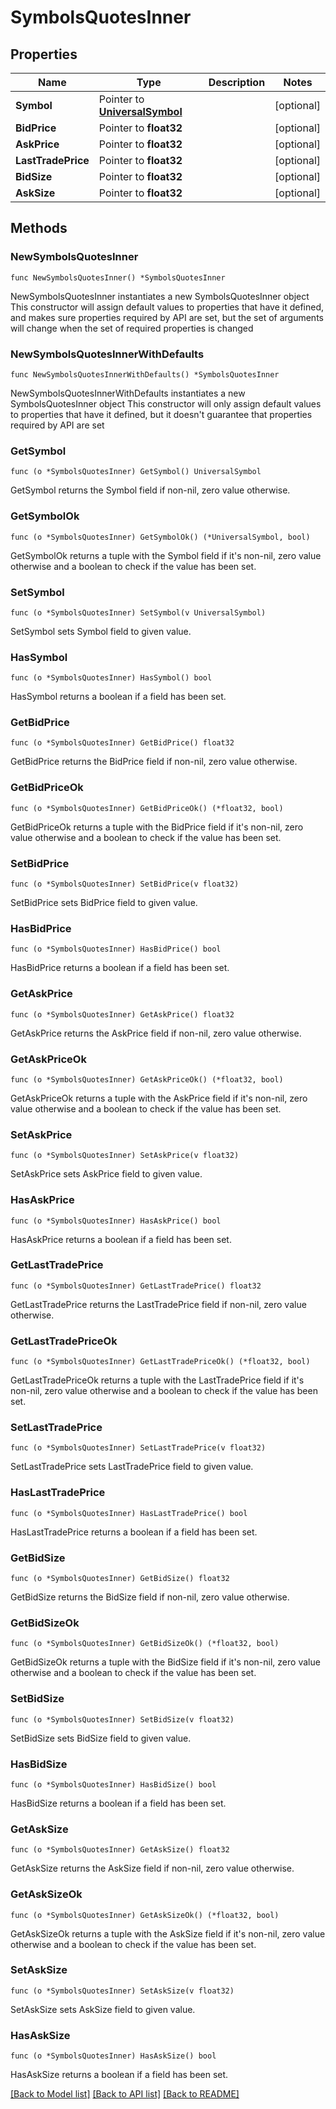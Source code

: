 # SymbolsQuotesInner

## Properties

Name | Type | Description | Notes
------------ | ------------- | ------------- | -------------
**Symbol** | Pointer to [**UniversalSymbol**](UniversalSymbol.md) |  | [optional] 
**BidPrice** | Pointer to **float32** |  | [optional] 
**AskPrice** | Pointer to **float32** |  | [optional] 
**LastTradePrice** | Pointer to **float32** |  | [optional] 
**BidSize** | Pointer to **float32** |  | [optional] 
**AskSize** | Pointer to **float32** |  | [optional] 

## Methods

### NewSymbolsQuotesInner

`func NewSymbolsQuotesInner() *SymbolsQuotesInner`

NewSymbolsQuotesInner instantiates a new SymbolsQuotesInner object
This constructor will assign default values to properties that have it defined,
and makes sure properties required by API are set, but the set of arguments
will change when the set of required properties is changed

### NewSymbolsQuotesInnerWithDefaults

`func NewSymbolsQuotesInnerWithDefaults() *SymbolsQuotesInner`

NewSymbolsQuotesInnerWithDefaults instantiates a new SymbolsQuotesInner object
This constructor will only assign default values to properties that have it defined,
but it doesn't guarantee that properties required by API are set

### GetSymbol

`func (o *SymbolsQuotesInner) GetSymbol() UniversalSymbol`

GetSymbol returns the Symbol field if non-nil, zero value otherwise.

### GetSymbolOk

`func (o *SymbolsQuotesInner) GetSymbolOk() (*UniversalSymbol, bool)`

GetSymbolOk returns a tuple with the Symbol field if it's non-nil, zero value otherwise
and a boolean to check if the value has been set.

### SetSymbol

`func (o *SymbolsQuotesInner) SetSymbol(v UniversalSymbol)`

SetSymbol sets Symbol field to given value.

### HasSymbol

`func (o *SymbolsQuotesInner) HasSymbol() bool`

HasSymbol returns a boolean if a field has been set.

### GetBidPrice

`func (o *SymbolsQuotesInner) GetBidPrice() float32`

GetBidPrice returns the BidPrice field if non-nil, zero value otherwise.

### GetBidPriceOk

`func (o *SymbolsQuotesInner) GetBidPriceOk() (*float32, bool)`

GetBidPriceOk returns a tuple with the BidPrice field if it's non-nil, zero value otherwise
and a boolean to check if the value has been set.

### SetBidPrice

`func (o *SymbolsQuotesInner) SetBidPrice(v float32)`

SetBidPrice sets BidPrice field to given value.

### HasBidPrice

`func (o *SymbolsQuotesInner) HasBidPrice() bool`

HasBidPrice returns a boolean if a field has been set.

### GetAskPrice

`func (o *SymbolsQuotesInner) GetAskPrice() float32`

GetAskPrice returns the AskPrice field if non-nil, zero value otherwise.

### GetAskPriceOk

`func (o *SymbolsQuotesInner) GetAskPriceOk() (*float32, bool)`

GetAskPriceOk returns a tuple with the AskPrice field if it's non-nil, zero value otherwise
and a boolean to check if the value has been set.

### SetAskPrice

`func (o *SymbolsQuotesInner) SetAskPrice(v float32)`

SetAskPrice sets AskPrice field to given value.

### HasAskPrice

`func (o *SymbolsQuotesInner) HasAskPrice() bool`

HasAskPrice returns a boolean if a field has been set.

### GetLastTradePrice

`func (o *SymbolsQuotesInner) GetLastTradePrice() float32`

GetLastTradePrice returns the LastTradePrice field if non-nil, zero value otherwise.

### GetLastTradePriceOk

`func (o *SymbolsQuotesInner) GetLastTradePriceOk() (*float32, bool)`

GetLastTradePriceOk returns a tuple with the LastTradePrice field if it's non-nil, zero value otherwise
and a boolean to check if the value has been set.

### SetLastTradePrice

`func (o *SymbolsQuotesInner) SetLastTradePrice(v float32)`

SetLastTradePrice sets LastTradePrice field to given value.

### HasLastTradePrice

`func (o *SymbolsQuotesInner) HasLastTradePrice() bool`

HasLastTradePrice returns a boolean if a field has been set.

### GetBidSize

`func (o *SymbolsQuotesInner) GetBidSize() float32`

GetBidSize returns the BidSize field if non-nil, zero value otherwise.

### GetBidSizeOk

`func (o *SymbolsQuotesInner) GetBidSizeOk() (*float32, bool)`

GetBidSizeOk returns a tuple with the BidSize field if it's non-nil, zero value otherwise
and a boolean to check if the value has been set.

### SetBidSize

`func (o *SymbolsQuotesInner) SetBidSize(v float32)`

SetBidSize sets BidSize field to given value.

### HasBidSize

`func (o *SymbolsQuotesInner) HasBidSize() bool`

HasBidSize returns a boolean if a field has been set.

### GetAskSize

`func (o *SymbolsQuotesInner) GetAskSize() float32`

GetAskSize returns the AskSize field if non-nil, zero value otherwise.

### GetAskSizeOk

`func (o *SymbolsQuotesInner) GetAskSizeOk() (*float32, bool)`

GetAskSizeOk returns a tuple with the AskSize field if it's non-nil, zero value otherwise
and a boolean to check if the value has been set.

### SetAskSize

`func (o *SymbolsQuotesInner) SetAskSize(v float32)`

SetAskSize sets AskSize field to given value.

### HasAskSize

`func (o *SymbolsQuotesInner) HasAskSize() bool`

HasAskSize returns a boolean if a field has been set.


[[Back to Model list]](../README.md#documentation-for-models) [[Back to API list]](../README.md#documentation-for-api-endpoints) [[Back to README]](../README.md)


